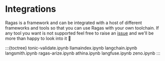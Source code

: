 # Integrations

Ragas is a framework and can be integrated with a host of different frameworks
and tools so that you can use Ragas with your own toolchain. If any tool you
want is not supported feel free to raise an [issue](https://github.com/explodinggradients/ragas/issues/new) and we'll be more than
happy to look into it 🙂

:::{toctree}
tonic-validate.ipynb
llamaindex.ipynb
langchain.ipynb
langsmith.ipynb
ragas-arize.ipynb
athina.ipynb
langfuse.ipynb
zeno.ipynb
:::
